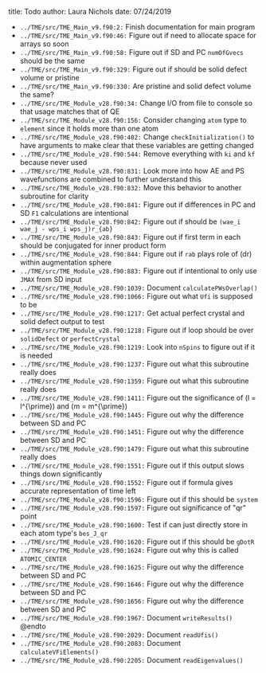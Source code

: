 title: Todo
author: Laura Nichols
date: 07/24/2019

* `../TME/src/TME_Main_v9.f90:2:` Finish documentation for main program
* `../TME/src/TME_Main_v9.f90:46:` Figure out if need to allocate space for arrays so soon
* `../TME/src/TME_Main_v9.f90:58:` Figure out if SD and PC `numOfGvecs` should be the same
* `../TME/src/TME_Main_v9.f90:329:` Figure out if should be solid defect volume or pristine
* `../TME/src/TME_Main_v9.f90:330:` Are pristine and solid defect volume the same?
* `../TME/src/TME_Module_v28.f90:34:` Change I/O from file to console so that usage matches that of QE
* `../TME/src/TME_Module_v28.f90:156:` Consider changing `atom` type to `element` since it holds more than one atom
* `../TME/src/TME_Module_v28.f90:402:` Change `checkInitialization()` to have arguments to make clear that these variables are getting changed
* `../TME/src/TME_Module_v28.f90:544:` Remove everything with `ki` and `kf` because never used
* `../TME/src/TME_Module_v28.f90:831:` Look more into how AE and PS wavefunctions are combined to further understand this
* `../TME/src/TME_Module_v28.f90:832:` Move this behavior to another subroutine for clarity
* `../TME/src/TME_Module_v28.f90:841:` Figure out if differences in PC and SD `F1` calculations are intentional
* `../TME/src/TME_Module_v28.f90:842:` Figure out if should be `(wae_i wae_j - wps_i wps_j)r_{ab}`
* `../TME/src/TME_Module_v28.f90:843:` Figure out if first term in each should be conjugated for inner product form
* `../TME/src/TME_Module_v28.f90:844:` Figure out if `rab` plays role of \(dr\) within augmentation sphere
* `../TME/src/TME_Module_v28.f90:883:` Figure out if intentional to only use `JMAX` from SD input
* `../TME/src/TME_Module_v28.f90:1039:` Document `calculatePWsOverlap()`
* `../TME/src/TME_Module_v28.f90:1066:` Figure out what `Ufi` is supposed to be
* `../TME/src/TME_Module_v28.f90:1217:` Get actual perfect crystal and solid defect output to test
* `../TME/src/TME_Module_v28.f90:1218:` Figure out if loop should be over `solidDefect` or `perfectCrystal`
* `../TME/src/TME_Module_v28.f90:1219:` Look into `nSpins` to figure out if it is needed
* `../TME/src/TME_Module_v28.f90:1237:` Figure out what this subroutine really does
* `../TME/src/TME_Module_v28.f90:1359:` Figure out what this subroutine really does
* `../TME/src/TME_Module_v28.f90:1411:` Figure out the significance of \(l = l^{\prime}\) and \(m = m^{\prime}\)
* `../TME/src/TME_Module_v28.f90:1445:` Figure out why the difference between SD and PC
* `../TME/src/TME_Module_v28.f90:1451:` Figure out why the difference between SD and PC
* `../TME/src/TME_Module_v28.f90:1479:` Figure out what this subroutine really does
* `../TME/src/TME_Module_v28.f90:1551:` Figure out if this output slows things down significantly
* `../TME/src/TME_Module_v28.f90:1552:` Figure out if formula gives accurate representation of time left
* `../TME/src/TME_Module_v28.f90:1596:` Figure out if this should be `system`
* `../TME/src/TME_Module_v28.f90:1597:` Figure out significance of "qr" point
* `../TME/src/TME_Module_v28.f90:1600:` Test if can just directly store in each atom type's `bes_J_qr`
* `../TME/src/TME_Module_v28.f90:1620:` Figure out if this should be `gDotR`
* `../TME/src/TME_Module_v28.f90:1624:` Figure out why this is called `ATOMIC_CENTER`
* `../TME/src/TME_Module_v28.f90:1625:` Figure out why the difference between SD and PC
* `../TME/src/TME_Module_v28.f90:1646:` Figure out why the difference between SD and PC
* `../TME/src/TME_Module_v28.f90:1656:` Figure out why the difference between SD and PC
* `../TME/src/TME_Module_v28.f90:1967:` Document `writeResults()` @endto
* `../TME/src/TME_Module_v28.f90:2029:` Document `readUfis()`
* `../TME/src/TME_Module_v28.f90:2083:` Document `calculateVFiElements()`
* `../TME/src/TME_Module_v28.f90:2205:` Document `readEigenvalues()`
